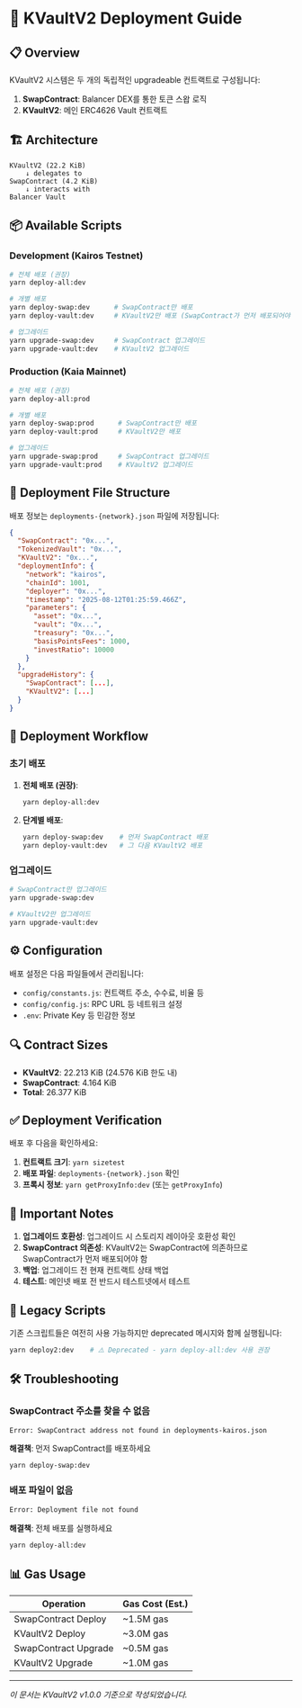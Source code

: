 # 🚀 KVaultV2 Deployment Guide

## 📋 Overview

KVaultV2 시스템은 두 개의 독립적인 upgradeable 컨트랙트로 구성됩니다:

1. **SwapContract**: Balancer DEX를 통한 토큰 스왑 로직
2. **KVaultV2**: 메인 ERC4626 Vault 컨트랙트

## 🏗️ Architecture

```
KVaultV2 (22.2 KiB)
    ↓ delegates to
SwapContract (4.2 KiB)
    ↓ interacts with
Balancer Vault
```

## 📦 Available Scripts

### Development (Kairos Testnet)

```bash
# 전체 배포 (권장)
yarn deploy-all:dev

# 개별 배포
yarn deploy-swap:dev      # SwapContract만 배포
yarn deploy-vault:dev     # KVaultV2만 배포 (SwapContract가 먼저 배포되어야 함)

# 업그레이드
yarn upgrade-swap:dev     # SwapContract 업그레이드
yarn upgrade-vault:dev    # KVaultV2 업그레이드
```

### Production (Kaia Mainnet)

```bash
# 전체 배포 (권장)
yarn deploy-all:prod

# 개별 배포
yarn deploy-swap:prod      # SwapContract만 배포
yarn deploy-vault:prod     # KVaultV2만 배포

# 업그레이드
yarn upgrade-swap:prod     # SwapContract 업그레이드
yarn upgrade-vault:prod    # KVaultV2 업그레이드
```

## 📄 Deployment File Structure

배포 정보는 `deployments-{network}.json` 파일에 저장됩니다:

```json
{
  "SwapContract": "0x...",
  "TokenizedVault": "0x...",
  "KVaultV2": "0x...",
  "deploymentInfo": {
    "network": "kairos",
    "chainId": 1001,
    "deployer": "0x...",
    "timestamp": "2025-08-12T01:25:59.466Z",
    "parameters": {
      "asset": "0x...",
      "vault": "0x...",
      "treasury": "0x...",
      "basisPointsFees": 1000,
      "investRatio": 10000
    }
  },
  "upgradeHistory": {
    "SwapContract": [...],
    "KVaultV2": [...]
  }
}
```

## 🔄 Deployment Workflow

### 초기 배포

1. **전체 배포 (권장)**:
   ```bash
   yarn deploy-all:dev
   ```

2. **단계별 배포**:
   ```bash
   yarn deploy-swap:dev    # 먼저 SwapContract 배포
   yarn deploy-vault:dev   # 그 다음 KVaultV2 배포
   ```

### 업그레이드

```bash
# SwapContract만 업그레이드
yarn upgrade-swap:dev

# KVaultV2만 업그레이드
yarn upgrade-vault:dev
```

## ⚙️ Configuration

배포 설정은 다음 파일들에서 관리됩니다:

- `config/constants.js`: 컨트랙트 주소, 수수료, 비율 등
- `config/config.js`: RPC URL 등 네트워크 설정
- `.env`: Private Key 등 민감한 정보

## 🔍 Contract Sizes

- **KVaultV2**: 22.213 KiB (24.576 KiB 한도 내)
- **SwapContract**: 4.164 KiB
- **Total**: 26.377 KiB

## ✅ Deployment Verification

배포 후 다음을 확인하세요:

1. **컨트랙트 크기**: `yarn sizetest`
2. **배포 파일**: `deployments-{network}.json` 확인
3. **프록시 정보**: `yarn getProxyInfo:dev` (또는 `getProxyInfo`)

## 🚨 Important Notes

1. **업그레이드 호환성**: 업그레이드 시 스토리지 레이아웃 호환성 확인
2. **SwapContract 의존성**: KVaultV2는 SwapContract에 의존하므로 SwapContract가 먼저 배포되어야 함
3. **백업**: 업그레이드 전 현재 컨트랙트 상태 백업
4. **테스트**: 메인넷 배포 전 반드시 테스트넷에서 테스트

## 📱 Legacy Scripts

기존 스크립트들은 여전히 사용 가능하지만 deprecated 메시지와 함께 실행됩니다:

```bash
yarn deploy2:dev    # ⚠️ Deprecated - yarn deploy-all:dev 사용 권장
```

## 🛠️ Troubleshooting

### SwapContract 주소를 찾을 수 없음
```bash
Error: SwapContract address not found in deployments-kairos.json
```
**해결책**: 먼저 SwapContract를 배포하세요
```bash
yarn deploy-swap:dev
```

### 배포 파일이 없음
```bash
Error: Deployment file not found
```
**해결책**: 전체 배포를 실행하세요
```bash
yarn deploy-all:dev
```

## 📊 Gas Usage

| Operation | Gas Cost (Est.) |
|-----------|----------------|
| SwapContract Deploy | ~1.5M gas |
| KVaultV2 Deploy | ~3.0M gas |
| SwapContract Upgrade | ~0.5M gas |
| KVaultV2 Upgrade | ~1.0M gas |

---

*이 문서는 KVaultV2 v1.0.0 기준으로 작성되었습니다.*